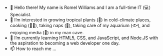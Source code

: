 - 👋 Hello there! My name is Romel Williams and I am a full-time IT (💻) Specialist.
- 👀 I’m interested in growing tropical plants (🌱) in cold-climate places, cooking (👨‍🍳), taking naps (🛌), taking care of my aquarium (🐟), and enjoying media (🎥) in my man cave.
- 🌱 I’m currently learning HTML5, CSS, and JavaScript, and Node.JS with the aspiration to becoming a web developer one day.
- 📫 How to reach me ...

<!---
omerome83/omerome83 is a ✨ special ✨ repository because its `README.md` (this file) appears on your GitHub profile.
You can click the Preview link to take a look at your changes.
--->
